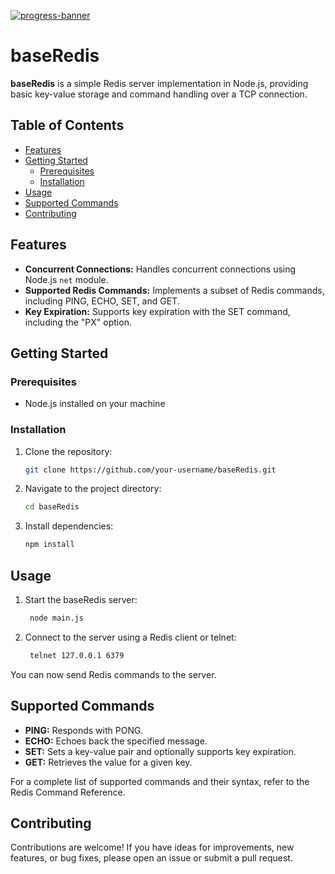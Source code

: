 [![progress-banner](https://backend.codecrafters.io/progress/redis/1f3f57e8-a736-4b5f-ad64-861930cd7e8d)](https://app.codecrafters.io/users/codecrafters-bot?r=2qF)

# baseRedis

**baseRedis** is a simple Redis server implementation in Node.js, providing basic key-value storage and command handling over a TCP connection.

## Table of Contents
- [Features](#features)
- [Getting Started](#getting-started)
  - [Prerequisites](#prerequisites)
  - [Installation](#installation)
- [Usage](#usage)
- [Supported Commands](#supported-commands)
- [Contributing](#contributing)

## Features

- **Concurrent Connections:** Handles concurrent connections using Node.js `net` module.
- **Supported Redis Commands:** Implements a subset of Redis commands, including PING, ECHO, SET, and GET.
- **Key Expiration:** Supports key expiration with the SET command, including the "PX" option.

## Getting Started

### Prerequisites

- Node.js installed on your machine

### Installation

1. Clone the repository:

   ```bash
   git clone https://github.com/your-username/baseRedis.git
2. Navigate to the project directory:

   ```bash
   cd baseRedis

3. Install dependencies:

   ```bash
   npm install

## Usage

1. Start the baseRedis server:

   ```bash
    node main.js
   
2. Connect to the server using a Redis client or telnet:

   ```bash
    telnet 127.0.0.1 6379
   
You can now send Redis commands to the server.

## Supported Commands

- **PING:** Responds with PONG.
- **ECHO:** Echoes back the specified message.
- **SET:** Sets a key-value pair and optionally supports key expiration.
- **GET:** Retrieves the value for a given key.

For a complete list of supported commands and their syntax, refer to the Redis Command Reference.

## Contributing

Contributions are welcome! If you have ideas for improvements, new features, or bug fixes, please open an issue or submit a pull request.




